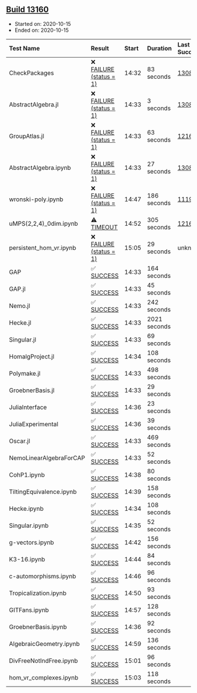## [Build 13160](https://oscarci.mathematik.uni-kl.de/job/oscar/13160/)

* Started on: 2020-10-15
* Ended on: 2020-10-15

| Test Name    | Result | Start | Duration | Last Success | First Failure |
|:-------------|:-------|:------|:---------|:-------------|:--------------|
| CheckPackages | ❌ [FAILURE (status = 1)](https://oscarci.mathematik.uni-kl.de/job/oscar/13160/artifact/logs/build-13160/CheckPackages.log) | 14:32 | 83 seconds | [13085](https://oscarci.mathematik.uni-kl.de/job/oscar/13085/) | [13086](https://oscarci.mathematik.uni-kl.de/job/oscar/13086/) |
| AbstractAlgebra.jl | ❌ [FAILURE (status = 1)](https://oscarci.mathematik.uni-kl.de/job/oscar/13160/artifact/logs/build-13160/AbstractAlgebra.jl.log) | 14:33 | 3 seconds | [13085](https://oscarci.mathematik.uni-kl.de/job/oscar/13085/) | [13086](https://oscarci.mathematik.uni-kl.de/job/oscar/13086/) |
| GroupAtlas.jl | ❌ [FAILURE (status = 1)](https://oscarci.mathematik.uni-kl.de/job/oscar/13160/artifact/logs/build-13160/GroupAtlas.jl.log) | 14:33 | 63 seconds | [12167](https://oscarci.mathematik.uni-kl.de/job/oscar/12167/) | [12168](https://oscarci.mathematik.uni-kl.de/job/oscar/12168/) |
| AbstractAlgebra.ipynb | ❌ [FAILURE (status = 1)](https://oscarci.mathematik.uni-kl.de/job/oscar/13160/artifact/logs/build-13160/AbstractAlgebra.ipynb.log) | 14:33 | 27 seconds | [13085](https://oscarci.mathematik.uni-kl.de/job/oscar/13085/) | [13086](https://oscarci.mathematik.uni-kl.de/job/oscar/13086/) |
| wronski-poly.ipynb | ❌ [FAILURE (status = 1)](https://oscarci.mathematik.uni-kl.de/job/oscar/13160/artifact/logs/build-13160/wronski-poly.ipynb.log) | 14:47 | 186 seconds | [11192](https://oscarci.mathematik.uni-kl.de/job/oscar/11192/) | [11193](https://oscarci.mathematik.uni-kl.de/job/oscar/11193/) |
| uMPS(2,2,4)_0dim.ipynb | ⚠ [TIMEOUT](https://oscarci.mathematik.uni-kl.de/job/oscar/13160/artifact/logs/build-13160/uMPS-2-2-4-_0dim.ipynb.log) | 14:52 | 305 seconds | [12167](https://oscarci.mathematik.uni-kl.de/job/oscar/12167/) | [12168](https://oscarci.mathematik.uni-kl.de/job/oscar/12168/) |
| persistent_hom_vr.ipynb | ❌ [FAILURE (status = 1)](https://oscarci.mathematik.uni-kl.de/job/oscar/13160/artifact/logs/build-13160/persistent_hom_vr.ipynb.log) | 15:05 | 29 seconds | unknown | unknown |
| GAP | ✅ [SUCCESS](https://oscarci.mathematik.uni-kl.de/job/oscar/13160/artifact/logs/build-13160/GAP.log) | 14:33 | 164 seconds |  |  |
| GAP.jl | ✅ [SUCCESS](https://oscarci.mathematik.uni-kl.de/job/oscar/13160/artifact/logs/build-13160/GAP.jl.log) | 14:33 | 45 seconds |  |  |
| Nemo.jl | ✅ [SUCCESS](https://oscarci.mathematik.uni-kl.de/job/oscar/13160/artifact/logs/build-13160/Nemo.jl.log) | 14:33 | 242 seconds |  |  |
| Hecke.jl | ✅ [SUCCESS](https://oscarci.mathematik.uni-kl.de/job/oscar/13160/artifact/logs/build-13160/Hecke.jl.log) | 14:33 | 2021 seconds |  |  |
| Singular.jl | ✅ [SUCCESS](https://oscarci.mathematik.uni-kl.de/job/oscar/13160/artifact/logs/build-13160/Singular.jl.log) | 14:33 | 69 seconds |  |  |
| HomalgProject.jl | ✅ [SUCCESS](https://oscarci.mathematik.uni-kl.de/job/oscar/13160/artifact/logs/build-13160/HomalgProject.jl.log) | 14:34 | 108 seconds |  |  |
| Polymake.jl | ✅ [SUCCESS](https://oscarci.mathematik.uni-kl.de/job/oscar/13160/artifact/logs/build-13160/Polymake.jl.log) | 14:33 | 498 seconds |  |  |
| GroebnerBasis.jl | ✅ [SUCCESS](https://oscarci.mathematik.uni-kl.de/job/oscar/13160/artifact/logs/build-13160/GroebnerBasis.jl.log) | 14:33 | 29 seconds |  |  |
| JuliaInterface | ✅ [SUCCESS](https://oscarci.mathematik.uni-kl.de/job/oscar/13160/artifact/logs/build-13160/JuliaInterface.log) | 14:36 | 23 seconds |  |  |
| JuliaExperimental | ✅ [SUCCESS](https://oscarci.mathematik.uni-kl.de/job/oscar/13160/artifact/logs/build-13160/JuliaExperimental.log) | 14:36 | 39 seconds |  |  |
| Oscar.jl | ✅ [SUCCESS](https://oscarci.mathematik.uni-kl.de/job/oscar/13160/artifact/logs/build-13160/Oscar.jl.log) | 14:33 | 469 seconds |  |  |
| NemoLinearAlgebraForCAP | ✅ [SUCCESS](https://oscarci.mathematik.uni-kl.de/job/oscar/13160/artifact/logs/build-13160/NemoLinearAlgebraForCAP.log) | 14:33 | 52 seconds |  |  |
| CohP1.ipynb | ✅ [SUCCESS](https://oscarci.mathematik.uni-kl.de/job/oscar/13160/artifact/logs/build-13160/CohP1.ipynb.log) | 14:38 | 80 seconds |  |  |
| TiltingEquivalence.ipynb | ✅ [SUCCESS](https://oscarci.mathematik.uni-kl.de/job/oscar/13160/artifact/logs/build-13160/TiltingEquivalence.ipynb.log) | 14:39 | 158 seconds |  |  |
| Hecke.ipynb | ✅ [SUCCESS](https://oscarci.mathematik.uni-kl.de/job/oscar/13160/artifact/logs/build-13160/Hecke.ipynb.log) | 14:34 | 108 seconds |  |  |
| Singular.ipynb | ✅ [SUCCESS](https://oscarci.mathematik.uni-kl.de/job/oscar/13160/artifact/logs/build-13160/Singular.ipynb.log) | 14:35 | 52 seconds |  |  |
| g-vectors.ipynb | ✅ [SUCCESS](https://oscarci.mathematik.uni-kl.de/job/oscar/13160/artifact/logs/build-13160/g-vectors.ipynb.log) | 14:42 | 156 seconds |  |  |
| K3-16.ipynb | ✅ [SUCCESS](https://oscarci.mathematik.uni-kl.de/job/oscar/13160/artifact/logs/build-13160/K3-16.ipynb.log) | 14:44 | 84 seconds |  |  |
| c-automorphisms.ipynb | ✅ [SUCCESS](https://oscarci.mathematik.uni-kl.de/job/oscar/13160/artifact/logs/build-13160/c-automorphisms.ipynb.log) | 14:46 | 96 seconds |  |  |
| Tropicalization.ipynb | ✅ [SUCCESS](https://oscarci.mathematik.uni-kl.de/job/oscar/13160/artifact/logs/build-13160/Tropicalization.ipynb.log) | 14:50 | 93 seconds |  |  |
| GITFans.ipynb | ✅ [SUCCESS](https://oscarci.mathematik.uni-kl.de/job/oscar/13160/artifact/logs/build-13160/GITFans.ipynb.log) | 14:57 | 128 seconds |  |  |
| GroebnerBasis.ipynb | ✅ [SUCCESS](https://oscarci.mathematik.uni-kl.de/job/oscar/13160/artifact/logs/build-13160/GroebnerBasis.ipynb.log) | 14:36 | 92 seconds |  |  |
| AlgebraicGeometry.ipynb | ✅ [SUCCESS](https://oscarci.mathematik.uni-kl.de/job/oscar/13160/artifact/logs/build-13160/AlgebraicGeometry.ipynb.log) | 14:59 | 136 seconds |  |  |
| DivFreeNotIndFree.ipynb | ✅ [SUCCESS](https://oscarci.mathematik.uni-kl.de/job/oscar/13160/artifact/logs/build-13160/DivFreeNotIndFree.ipynb.log) | 15:01 | 96 seconds |  |  |
| hom_vr_complexes.ipynb | ✅ [SUCCESS](https://oscarci.mathematik.uni-kl.de/job/oscar/13160/artifact/logs/build-13160/hom_vr_complexes.ipynb.log) | 15:03 | 118 seconds |  |  |
